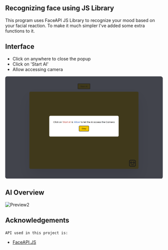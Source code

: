 ## Recognizing face using JS Library

This program uses FaceAPI JS Library to recognize your mood based on your facial reaction. To make it much simpler I've added some extra functions to it.

## Interface
- Click on anywhere to close the popup
- Click on 'Start AI'
- Allow accessing camera
  
![Preview1](./assets/faceaiinterface.png)

## AI Overview

![Preview2](./assets/Facial-AI.gif)


## Acknowledgements
`API used in this project is:`
 - [FaceAPI.JS](https://github.com/justadudewhohacks/face-api.js/)